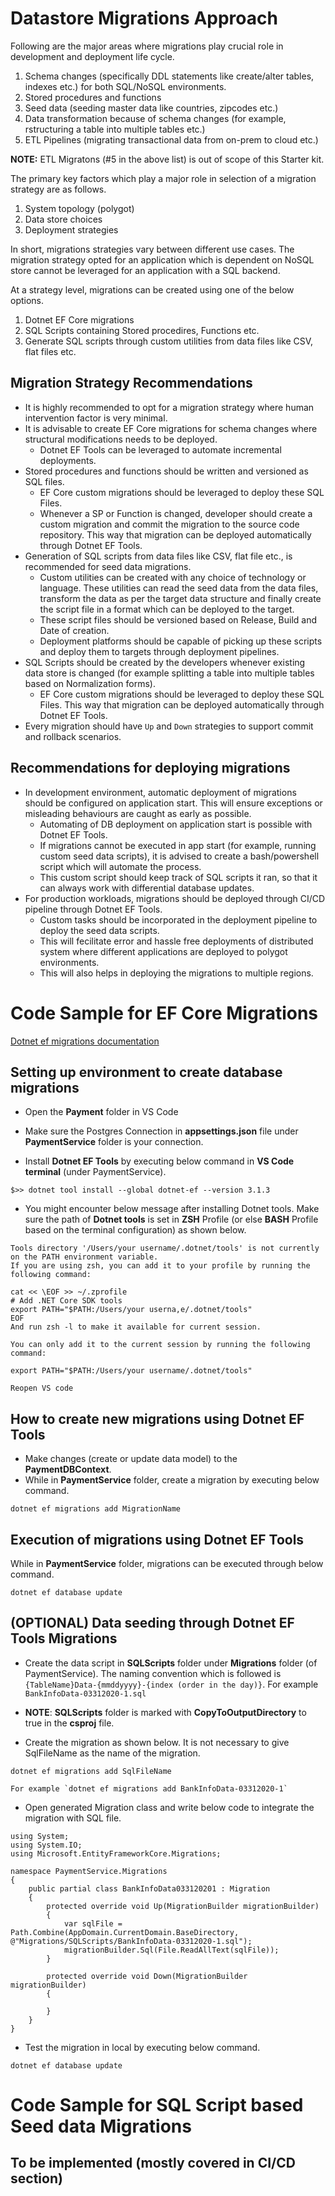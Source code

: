 # Datastore Migrations Approach
Following are the major areas where migrations play crucial role in development and deployment life cycle.
1. Schema changes (specifically DDL statements like create/alter tables, indexes etc.) for both SQL/NoSQL environments.
2. Stored procedures and functions
3. Seed data (seeding master data like countries, zipcodes etc.)
4. Data transformation because of schema changes (for example, rstructuring a table into multiple tables etc.)
5. ETL Pipelines (migrating transactional data from on-prem to cloud etc.)

**NOTE:** ETL Migratons (#5 in the above list) is out of scope of this Starter kit.

The primary key factors which play a major role in selection of a migration strategy are as follows.
1. System topology (polygot)
2. Data store choices
3. Deployment strategies

In short, migrations strategies vary between different use cases. The migration strategy opted for an application which is dependent on NoSQL store cannot be leveraged for an application with a SQL backend.

At a strategy level, migrations can be created using one of the below options.
1. Dotnet EF Core migrations
2. SQL Scripts containing Stored procedires, Functions etc.
2. Generate SQL scripts through custom utilities from data files like CSV, flat files etc.


## Migration Strategy Recommendations
- It is highly recommended to opt for a migration strategy where human intervention factor is very minimal. 
- It is advisable to create EF Core migrations for schema changes where structural modifications needs to be deployed.
    - Dotnet EF Tools can be leveraged to automate incremental deployments.
- Stored procedures and functions should be written and versioned as SQL files. 
    - EF Core custom migrations should be leveraged to deploy these SQL Files. 
    - Whenever a SP or Function is changed, developer should create a custom migration and commit the migration to the source code repository. This way that migration can be deployed automatically through Dotnet EF Tools.
- Generation of SQL scripts from data files like CSV, flat file etc., is recommended for seed data migrations.
    - Custom utilities can be created with any choice of technology or language. These utilities can read the seed data from the data files, transform the data as per the target data structure and finally create the script file in a format which can be deployed to the target.
    - These script files should be versioned based on Release, Build and Date of creation.
    - Deployment platforms should be capable of picking up these scripts and deploy them to targets through deployment pipelines.
- SQL Scripts should be created by the developers whenever existing data store is changed (for example splitting a table into multiple tables based on Normalization forms).
    - EF Core custom migrations should be leveraged to deploy these SQL Files. This way that migration can be deployed automatically through Dotnet EF Tools.
- Every migration should have `Up` and `Down` strategies to support commit and rollback scenarios.

## Recommendations for deploying migrations
- In development environment, automatic deployment of migrations should be configured on application start. This will ensure exceptions or misleading behaviours are caught as early as possible. 
    - Automating of DB deployment on application start is possible with Dotnet EF Tools. 
    - If migrations cannot be executed in app start (for example, running custom seed data scripts), it is advised to create a bash/powershell script which will automate the process.
    - This custom script should keep track of SQL scripts it ran, so that it can always work with differential database updates.
- For production workloads, migrations should be deployed through CI/CD pipeline through Dotnet EF Tools. 
    - Custom tasks should be incorporated in the deployment pipeline to deploy the seed data scripts.
    - This will fecilitate error and hassle free deployments of distributed system where different applications are deployed to polygot environments. 
    - This will also helps in deploying the migrations to multiple regions.


# Code Sample for EF Core Migrations 

 [Dotnet ef migrations documentation](https://docs.microsoft.com/en-us/ef/core/managing-schemas/migrations/?tabs=dotnet-core-cli)

## Setting up environment to create database migrations
- Open the **Payment** folder in VS Code

- Make sure the Postgres Connection in **appsettings.json** file under **PaymentService** folder is your connection.

- Install **Dotnet EF Tools** by executing below command in **VS Code terminal** (under PaymentService).

```
$>> dotnet tool install --global dotnet-ef --version 3.1.3
```

- You might encounter below message after installing Dotnet tools. Make sure the path of **Dotnet tools** is set in **ZSH** Profile (or else **BASH** Profile based on the terminal configuration) as shown below.

```
Tools directory '/Users/your username/.dotnet/tools' is not currently on the PATH environment variable.
If you are using zsh, you can add it to your profile by running the following command:

cat << \EOF >> ~/.zprofile
# Add .NET Core SDK tools
export PATH="$PATH:/Users/your userna,e/.dotnet/tools"
EOF
And run zsh -l to make it available for current session.

You can only add it to the current session by running the following command:

export PATH="$PATH:/Users/your username/.dotnet/tools"

Reopen VS code
```

## How to create new migrations using Dotnet EF Tools

- Make changes (create or update data model) to the **PaymentDBContext**. 
- While in **PaymentService** folder, create a migration by executing below command.

```
dotnet ef migrations add MigrationName
```

## Execution of migrations using Dotnet EF Tools
While in **PaymentService** folder, migrations can be executed through below command.

```
dotnet ef database update
```

## (OPTIONAL) Data seeding through Dotnet EF Tools Migrations 
- Create the data script in **SQLScripts** folder under **Migrations** folder (of PaymentService). The naming convention which is followed is `{TableName}Data-{mmddyyyy}-{index (order in the day)}`. For example `BankInfoData-03312020-1.sql`

- **NOTE**: **SQLScripts** folder is marked with **CopyToOutputDirectory** to true in the **csproj** file.

- Create the migration as shown below. It is not necessary to give SqlFileName as the name of the migration. 
```
dotnet ef migrations add SqlFileName

For example `dotnet ef migrations add BankInfoData-03312020-1`
```

- Open generated Migration class and write below code to integrate the migration with SQL file.
```
using System;
using System.IO;
using Microsoft.EntityFrameworkCore.Migrations;

namespace PaymentService.Migrations
{
    public partial class BankInfoData033120201 : Migration
    {
        protected override void Up(MigrationBuilder migrationBuilder)
        {
            var sqlFile = Path.Combine(AppDomain.CurrentDomain.BaseDirectory, @"Migrations/SQLScripts/BankInfoData-03312020-1.sql"); 
            migrationBuilder.Sql(File.ReadAllText(sqlFile));
        }

        protected override void Down(MigrationBuilder migrationBuilder)
        {

        }
    }
}
```

- Test the migration in local by executing below command.
```
dotnet ef database update
```

# Code Sample for SQL Script based Seed data Migrations 

## To be implemented (mostly covered in CI/CD section)